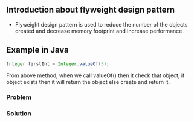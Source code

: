 ## Introduction about flyweight design pattern ##
- Flyweight design pattern is used to reduce the number of the objects created and decrease memory footprint and increase performance.

## Example in Java ###
```java
Integer firstInt = Integer.valueOf(5);

```
From above method, when we call valueOf() then it check that object, if object exists then it will return the object else create and return it.


### Problem ###



### Solution ###
